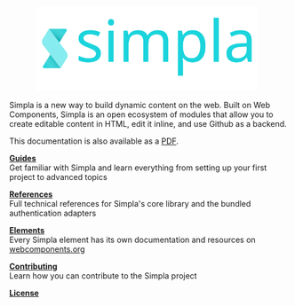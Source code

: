 <p align="center">
  <img src="/assets/img/logo.svg" style="max-width: 90%; width: 400px; margin-right: 10px;">
</p>

Simpla is a new way to build dynamic content on the web. Built on Web Components, Simpla is an open ecosystem of modules that allow you to create editable content in HTML, edit it inline, and use Github as a backend.

This documentation is also available as a [PDF](/simpla.pdf).

[**Guides**](./guides)<br>
Get familiar with Simpla and learn everything from setting up your first project to advanced topics

[**References**](./references)<br>
Full technical references for Simpla's core library and the bundled authentication adapters

[**Elements**](https://www.webcomponents.org/collection/simplaio/simpla-elements)<br>
Every Simpla element has its own documentation and resources on [webcomponents.org](https://www.webcomponents.org)

[**Contributing**](./contributing)<br>
Learn how you can contribute to the Simpla project

[**License**](./license.html)